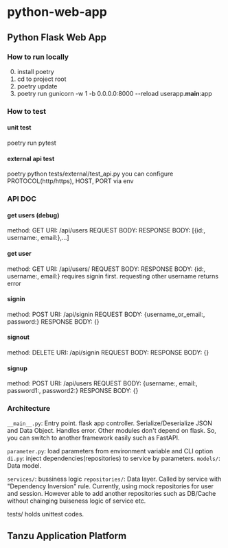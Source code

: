 # python-web-app
## Python Flask Web App 
### How to run locally

0. install poetry
1. cd to project root
2. poetry update
3. poetry run gunicorn  -w 1 -b 0.0.0.0:8000 --reload userapp.__main__:app

### How to test
#### unit test
poetry run pytest

#### external api test
poetry python tests/external/test_api.py
you can configure PROTOCOL(http/https), HOST, PORT via env

### API DOC

#### get users (debug)
method: GET
URI: /api/users
REQUEST BODY:
RESPONSE BODY: [{id:<user-uuid>, username:<user-name>, email:<email>},...]

#### get user
method: GET
URI: /api/users/<signin-username>
REQUEST BODY:
RESPONSE BODY: {id:<user-uuid>, username:<user-name>, email:<email>}
requires signin first. requesting other username returns error

#### signin
method: POST
URI: /api/signin
REQUEST BODY: {username_or_email:<username-or-email>, password:<password>}
RESPONSE BODY: {}

#### signout
method: DELETE
URI: /api/signin
REQUEST BODY:
RESPONSE BODY: {}

#### signup
method: POST
URI: /api/users
REQUEST BODY: {username:<username>, email:<email>, password1:<password>, password2:<password>}
RESPONSE BODY: {}

### Architecture

`__main__.py`: 
Entry point. flask app controller. Serialize/Deserialize JSON and Data Object. Handles error.
Other modules don't depend on flask.
So, you can switch to another framework easily such as FastAPI.

`parameter.py`: load parameters from environment variable and CLI option
`di.py`: inject dependencies(repositories) to service by parameters.
`models/`: Data model.

`services/`: bussiness logic
`repositories/`:
Data layer.
Called by service with "Dependency Inversion" rule.
Currently, using mock repositories for user and session.
However able to add another repositories such as DB/Cache without chainging buiseness logic of service etc.

tests/ holds unittest codes.

## Tanzu Application Platform

